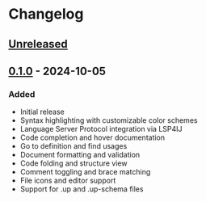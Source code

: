 # Changelog

## [Unreleased]

## [0.1.0] - 2024-10-05

### Added
- Initial release
- Syntax highlighting with customizable color schemes
- Language Server Protocol integration via LSP4IJ
- Code completion and hover documentation
- Go to definition and find usages
- Document formatting and validation
- Code folding and structure view
- Comment toggling and brace matching
- File icons and editor support
- Support for .up and .up-schema files

[Unreleased]: https://github.com/uplang/intellij-up/compare/v0.1.0...HEAD
[0.1.0]: https://github.com/uplang/intellij-up/releases/tag/v0.1.0

